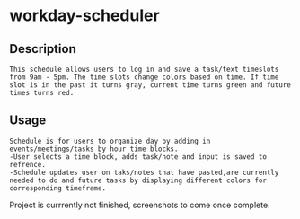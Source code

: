 # workday-scheduler

## Description
    This schedule allows users to log in and save a task/text timeslots from 9am - 5pm. The time slots change colors based on time. If time slot is in the past it turns gray, current time turns green and future times turns red. 

## Usage
    Schedule is for users to organize day by adding in events/meetings/tasks by hour time blocks. 
    -User selects a time block, adds task/note and input is saved to refrence. 
    -Schedule updates user on taks/notes that have pasted,are currently needed to do and future tasks by displaying different colors for corresponding timeframe. 
    

Project is currrently not finished, screenshots to come once complete. 